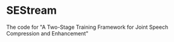 # SEStream
The code for "A Two-Stage Training Framework for Joint Speech Compression and Enhancement"


